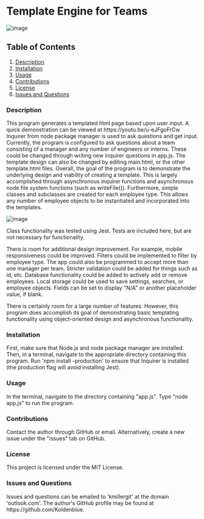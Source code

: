 # Template Engine for Teams

![image](https://img.shields.io/badge/license-MIT%20License-green)

## Table of Contents

1. <a href="#description">Description</a>
2. <a href="#installation">Installation</a>
3. <a href="#usage">Usage</a>
4. <a href="#contributions">Contributions</a>
5. <a href="#license">License</a>
6. <a href="#questions">Issues and Questions</a>
<h3 id='description'>Description</h3>
This program generates a templated html page based upon user input. A quick demonstration can be viewed at https://youtu.be/u-eJFgoFrCw. Inquirer from node package manager is used to ask questions and get input. Currently, the program is configured to ask questions about a team consisting of a manager and any number of engineers or interns. These could be changed through writing new inquirer questions in app.js. The template design can also be changed by editing main.html, or the other template.html files. Overall, the goal of the program is to demonstrate the underlying design and viability of creating a template. This is largely accomplished through asynchronous inquirer functions and asynchronous node file system functions (such as writeFile()). Furthermore, simple classes and subclasses are created for each employee type. This allows any number of employee objects to be instantiated and incorporated into the templates. 

![image](https://user-images.githubusercontent.com/64618290/90988497-0d31e080-e548-11ea-8a7d-a604e0949886.png)

Class functionality was tested using Jest. Tests are included here, but are not necessary for functionality. 

There is room for additional design improvement. For example, mobile responsiveness could be improved. Filters could be implemented to filter by employee type. The app could also be programmed to accept more than one manager per team. Stricter validation could be added for things such as id, etc. Database functionality could be added to actively add or remove employees. Local storage could be used to save settings, searches, or employee objects. Fields can be set to display "N/A" or another placeholder value, if blank. 

There is certainly room for a large number of features. However, this program does accomplish its goal of demonstrating basic templating functionality using object-oriented design and asynchronous functionality.

<h3 id='installation'>Installation</h3>
First, make sure that Node.js and node package manager are installed. Then, in a terminal, navigate to the appropriate directory containing this program. Run 'npm install -production' to ensure that Inquirer is installed (the production flag will avoid installing Jest). 

<h3 id='usage'>Usage</h3>
In the terminal, navigate to the directory containing "app.js". Type "node app.js" to run the program.

<h3 id='contributions'>Contributions</h3>
Contact the author through GitHub or email. Alternatively, create a new issue under the "issues" tab on GitHub.

<h3 id='license'>License</h3>
This project is licensed under the MIT License.

<h3 id='questions'>Issues and Questions</h3>
Issues and questions can be emailed to 'kmillergit' at the domain 'outlook.com'. The author's GitHub profile may be found at https://github.com/Koldenblue.